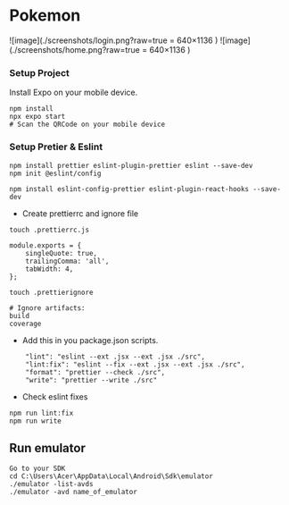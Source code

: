 # Pokemon

![image](./screenshots/login.png?raw=true = 640×1136 ) ![image](./screenshots/home.png?raw=true = 640×1136 )

### Setup Project

Install Expo on your mobile device.

```
npm install
npx expo start
# Scan the QRCode on your mobile device
```

### Setup Pretier & Eslint

```
npm install prettier eslint-plugin-prettier eslint --save-dev
npm init @eslint/config

npm install eslint-config-prettier eslint-plugin-react-hooks --save-dev
```

-   Create prettierrc and ignore file

```
touch .prettierrc.js

module.exports = {
    singleQuote: true,
    trailingComma: 'all',
    tabWidth: 4,
};

```

```
touch .prettierignore

# Ignore artifacts:
build
coverage
```

-   Add this in you package.json scripts.

```
    "lint": "eslint --ext .jsx --ext .jsx ./src",
    "lint:fix": "eslint --fix --ext .jsx --ext .jsx ./src",
    "format": "prettier --check ./src",
    "write": "prettier --write ./src"
```

-   Check eslint fixes

```
npm run lint:fix
npm run write
```

## Run emulator

```
Go to your SDK
cd C:\Users\Acer\AppData\Local\Android\Sdk\emulator
./emulator -list-avds
./emulator -avd name_of_emulator
```
